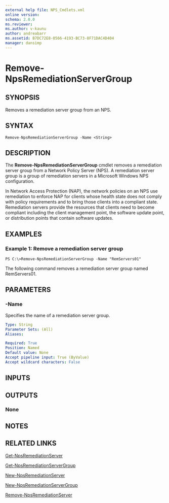 ```yaml
---
external help file: NPS_Cmdlets.xml
online version: 
schema: 2.0.0
ms.reviewer:
ms.author: v-kaunu
author: andreabarr
ms.assetid: B7DC72E8-0566-4193-BC73-8F71DAC4D404
manager: dansimp
---
```


# Remove-NpsRemediationServerGroup

## SYNOPSIS
Removes a remediation server group from an NPS.

## SYNTAX

```
Remove-NpsRemediationServerGroup -Name <String>
```

## DESCRIPTION
The **Remove-NpsRemediationServerGroup** cmdlet removes a remediation server group from a Network Policy Server (NPS).
A remediation server group is a group of remediation servers in a Microsoft Windows NPS configuration.

In Network Access Protection (NAP), the network policies on an NPS use remediation to enforce NAP for clients whose health state does not comply with policy requirements and to bring those clients into a compliant state.
Remediation servers provide the resources that clients need to become compliant including the client management point, the software update point, or distribution points that contain software updates.

## EXAMPLES

### Example 1: Remove a remediation server group
```
PS C:\>Remove-NpsRemediationServerGroup -Name "RemServers01"
```

The following command removes a remediation server group named RemServers01.

## PARAMETERS

### -Name
Specifies the name of a remediation server group.

```yaml
Type: String
Parameter Sets: (All)
Aliases: 

Required: True
Position: Named
Default value: None
Accept pipeline input: True (ByValue)
Accept wildcard characters: False
```

## INPUTS

## OUTPUTS

### None

## NOTES

## RELATED LINKS

[Get-NpsRemediationServer](./Get-NpsRemediationServer.md)

[Get-NpsRemediationServerGroup](./Get-NpsRemediationServerGroup.md)

[New-NpsRemediationServer](./New-NpsRemediationServer.md)

[New-NpsRemediationServerGroup](./New-NpsRemediationServerGroup.md)

[Remove-NpsRemediationServer](./Remove-NpsRemediationServer.md)


